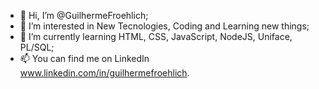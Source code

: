 - 👋 Hi, I’m @GuilhermeFroehlich;
- 👀 I’m interested in New Tecnologies, Coding and Learning new things;
- 🌱 I’m currently learning HTML, CSS, JavaScript, NodeJS, Uniface, PL/SQL;
- 📫 You can find me on LinkedIn www.linkedin.com/in/guilhermefroehlich.

<!---
GuilhermeFroehlich/GuilhermeFroehlich is a ✨ special ✨ repository because its `README.md` (this file) appears on your GitHub profile.
You can click the Preview link to take a look at your changes.
--->
